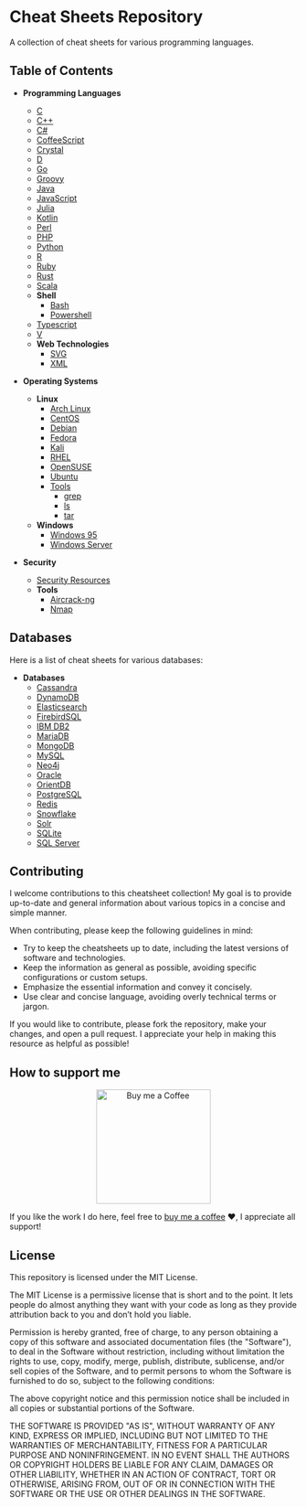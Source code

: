 # Cheat Sheets Repository

A collection of cheat sheets for various programming languages.

## Table of Contents

- **Programming Languages**

  - [C](https://github.com/lyudaio/cheatsheets/blob/main/programming_languages/c.md)
  - [C++](https://github.com/lyudaio/cheatsheets/blob/main/programming_languages/cpp.md)
  - [C#](https://github.com/lyudaio/cheatsheets/blob/main/programming_languages/csharp.md)
  - [CoffeeScript](https://github.com/lyudaio/cheatsheets/blob/main/programming_languages/coffeescript.md)
  - [Crystal](https://github.com/lyudaio/cheatsheets/blob/main/programming_languages/crystal.md)
  - [D](https://github.com/lyudaio/cheatsheets/blob/main/programming_languages/d.md)
  - [Go](https://github.com/lyudaio/cheatsheets/blob/main/programming_languages/go.md)
  - [Groovy](https://github.com/lyudaio/cheatsheets/blob/main/programming_languages/groovy.md)
  - [Java](https://github.com/lyudaio/cheatsheets/blob/main/programming_languages/java.md)
  - [JavaScript](https://github.com/lyudaio/cheatsheets/blob/main/programming_languages/javascript.md)
  - [Julia](https://github.com/lyudaio/cheatsheets/blob/main/programming_languages/julia.md)
  - [Kotlin](https://github.com/lyudaio/cheatsheets/blob/main/programming_languages/kotlin.md)
  - [Perl](https://github.com/lyudaio/cheatsheets/blob/main/programming_languages/perl.md)
  - [PHP](https://github.com/lyudaio/cheatsheets/blob/main/programming_languages/php.md)
  - [Python](https://github.com/lyudaio/cheatsheets/blob/main/programming_languages/python.md)
  - [R](https://github.com/lyudaio/cheatsheets/blob/main/programming_languages/r.md)
  - [Ruby](https://github.com/lyudaio/cheatsheets/blob/main/programming_languages/ruby.md)
  - [Rust](https://github.com/lyudaio/cheatsheets/blob/main/programming_languages/rust.md)
  - [Scala](https://github.com/lyudaio/cheatsheets/blob/main/programming_languages/scala.md)
  - **Shell**
    - [Bash](https://github.com/lyudaio/cheatsheets/blob/main/programming_languages/shell/bash.md)
    - [Powershell](https://github.com/lyudaio/cheatsheets/blob/main/programming_languages/shell/powershell.md)
  - [Typescript](https://github.com/lyudaio/cheatsheets/blob/main/programming_languages/typescript.md)
  - [V](https://github.com/lyudaio/cheatsheets/blob/main/programming_languages/v.md)
  - **Web Technologies**
    - [SVG](https://github.com/lyudaio/cheatsheets/blob/main/programming_languages/web_technologies/svg.md)
    - [XML](https://github.com/lyudaio/cheatsheets/blob/main/programming_languages/web_technologies/xml.md)

- **Operating Systems**

  - **Linux**
    - [Arch Linux](https://github.com/lyudaio/cheatsheets/blob/main/operating_systems/linux/arch.md)
    - [CentOS](https://github.com/lyudaio/cheatsheets/blob/main/operating_systems/linux/centos.md)
    - [Debian](https://github.com/lyudaio/cheatsheets/blob/main/operating_systems/linux/debian.md)
    - [Fedora](https://github.com/lyudaio/cheatsheets/blob/main/operating_systems/linux/fedora.md)
    - [Kali](https://github.com/lyudaio/cheatsheets/blob/main/operating_systems/linux/kali.md)
    - [RHEL](https://github.com/lyudaio/cheatsheets/blob/main/operating_systems/linux/rhel.md)
    - [OpenSUSE](https://github.com/lyudaio/cheatsheets/blob/main/operating_systems/linux/opensuse.md)
    - [Ubuntu](https://github.com/lyudaio/cheatsheets/blob/main/operating_systems/linux/ubuntu.md)
    - [Tools](https://github.com/lyudaio/cheatsheets/blob/main/operating_systems/linux/tools)
      - [grep](https://github.com/lyudaio/cheatsheets/blob/main/operating_systems/linux/tools/grep.md)
      - [ls](https://github.com/lyudaio/cheatsheets/blob/main/operating_systems/linux/tools/ls.md)
      - [tar](https://github.com/lyudaio/cheatsheets/blob/main/operating_systems/linux/tools/tar.md)
  - **Windows**
    - [Windows 95](https://github.com/lyudaio/cheatsheets/blob/main/operating_systems/windows/windows_95.md)
    - [Windows Server](https://github.com/lyudaio/cheatsheets/blob/main/operating_systems/windows/windows_server.md)

- **Security**
  - [Security Resources](https://github.com/lyudaio/cheatsheets/blob/main/security/security_resources.md)
  - **Tools**
    - [Aircrack-ng](https://github.com/lyudaio/cheatsheets/blob/main/security/tools/aircrack-ng.md)
    - [Nmap](https://github.com/lyudaio/cheatsheets/blob/main/security/tools/nmap.md)

## Databases

Here is a list of cheat sheets for various databases:

- **Databases**
  - [Cassandra](https://github.com/lyudaio/cheatsheets/blob/main/databases/cassandra.md)
  - [DynamoDB](https://github.com/lyudaio/cheatsheets/blob/main/databases/dynamodb.md)
  - [Elasticsearch](https://github.com/lyudaio/cheatsheets/blob/main/databases/elasticsearch.md)
  - [FirebirdSQL](https://github.com/lyudaio/cheatsheets/blob/main/databases/firebirdsql.md)
  - [IBM DB2](https://github.com/lyudaio/cheatsheets/blob/main/databases/ibmdb2.md)
  - [MariaDB](https://github.com/lyudaio/cheatsheets/blob/main/databases/mariadb.md)
  - [MongoDB](https://github.com/lyudaio/cheatsheets/blob/main/databases/mongodb.md)
  - [MySQL](https://github.com/lyudaio/cheatsheets/blob/main/databases/mysql.md)
  - [Neo4j](https://github.com/lyudaio/cheatsheets/blob/main/databases/neo4j.md)
  - [Oracle](https://github.com/lyudaio/cheatsheets/blob/main/databases/oracle.md)
  - [OrientDB](https://github.com/lyudaio/cheatsheets/blob/main/databases/orientdb.md)
  - [PostgreSQL](https://github.com/lyudaio/cheatsheets/blob/main/databases/postgres.md)
  - [Redis](https://github.com/lyudaio/cheatsheets/blob/main/databases/redis.md)
  - [Snowflake](https://github.com/lyudaio/cheatsheets/blob/main/databases/snowflake.md)
  - [Solr](https://github.com/lyudaio/cheatsheets/blob/main/databases/solr.md)
  - [SQLite](https://github.com/lyudaio/cheatsheets/blob/main/databases/sqlite.md)
  - [SQL Server](https://github.com/lyudaio/cheatsheets/blob/main/databases/sqlserver.md)

## Contributing

I welcome contributions to this cheatsheet collection! My goal is to provide up-to-date and general information about various topics in a concise and simple manner.

When contributing, please keep the following guidelines in mind:

- Try to keep the cheatsheets up to date, including the latest versions of software and technologies.
- Keep the information as general as possible, avoiding specific configurations or custom setups.
- Emphasize the essential information and convey it concisely.
- Use clear and concise language, avoiding overly technical terms or jargon.

If you would like to contribute, please fork the repository, make your changes, and open a pull request. I appreciate your help in making this resource as helpful as possible!

## How to support me

<p align="center">
  <img src="https://i.imgur.com/GQ2TOv4.png" alt="Buy me a Coffee" height="200" width="200">
</p>

If you like the work I do here, feel free to [buy me a coffee](https://www.buymeacoffee.com/lyudaio) ❤️, I appreciate all support!

## License

This repository is licensed under the MIT License.

The MIT License is a permissive license that is short and to the point. It lets people do almost anything they want with your code as long as they provide attribution back to you and don’t hold you liable.

Permission is hereby granted, free of charge, to any person obtaining a copy of this software and associated documentation files (the "Software"), to deal in the Software without restriction, including without limitation the rights to use, copy, modify, merge, publish, distribute, sublicense, and/or sell copies of the Software, and to permit persons to whom the Software is furnished to do so, subject to the following conditions:

The above copyright notice and this permission notice shall be included in all copies or substantial portions of the Software.

THE SOFTWARE IS PROVIDED "AS IS", WITHOUT WARRANTY OF ANY KIND, EXPRESS OR IMPLIED, INCLUDING BUT NOT LIMITED TO THE WARRANTIES OF MERCHANTABILITY, FITNESS FOR A PARTICULAR PURPOSE AND NONINFRINGEMENT. IN NO EVENT SHALL THE AUTHORS OR COPYRIGHT HOLDERS BE LIABLE FOR ANY CLAIM, DAMAGES OR OTHER LIABILITY, WHETHER IN AN ACTION OF CONTRACT, TORT OR OTHERWISE, ARISING FROM, OUT OF OR IN CONNECTION WITH THE SOFTWARE OR THE USE OR OTHER DEALINGS IN THE SOFTWARE.
